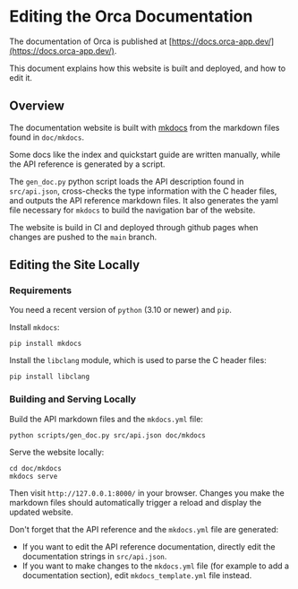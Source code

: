 # Editing the Orca Documentation

The documentation of Orca is published at [https://docs.orca-app.dev/](https://docs.orca-app.dev/).

This document explains how this website is built and deployed, and how to edit it.

## Overview

The documentation website is built with [mkdocs](http://mkdocs.org/) from the markdown files found in `doc/mkdocs`. 

Some docs like the index and quickstart guide are written manually, while the API reference is generated by a script.

The `gen_doc.py` python script loads the API description found in `src/api.json`, cross-checks the type information with the C header files, and outputs the API reference markdown files. It also generates the yaml file necessary for `mkdocs` to build the navigation bar of the website.

The website is build in CI and deployed through github pages when changes are pushed to the `main` branch.

## Editing the Site Locally

### Requirements

You need a recent version of `python` (3.10 or newer) and `pip`.

Install `mkdocs`:

```
pip install mkdocs
```

Install the `libclang` module, which is used to parse the C header files:

```
pip install libclang
```

### Building and Serving Locally

Build the API markdown files and the `mkdocs.yml` file:

```
python scripts/gen_doc.py src/api.json doc/mkdocs
```

Serve the website locally:

```
cd doc/mkdocs
mkdocs serve
```

Then visit `http://127.0.0.1:8000/` in your browser. Changes you make the markdown files should automatically trigger a reload and display the updated website.

Don't forget that the API reference and the `mkdocs.yml` file are generated:

- If you want to edit the API reference documentation, directly edit the documentation strings in `src/api.json`.
- If you want to make changes to the `mkdocs.yml` file (for example to add a documentation section), edit `mkdocs_template.yml` file instead.